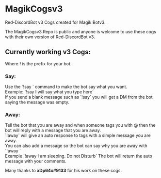 <h1>MagikCogsv3</h1>
Red-DiscordBot v3 Cogs created for Magik Botv3.

The MagikCogsv3 Repo is public and anyone is welcome to use these cogs with their own version of Red-DiscordBot v3.

<h2>Currently working v3 Cogs:</h2>

Where <b>!</b> is the prefix for your bot.

<h3><b>Say:</b><br></h3>
Use the `!say <text>` command to make the bot say what you want.<br>
Example: `!say I will say what you type here`<br>
If you send a blank message such as `!say` you will get a DM from the bot saying the message was empty.

<h3><b>Away:</b><br></h3>
Tell the bot that you are away and when someone tags you with @ then the bot will reply with a message that you are away.<br> 
`!away` will give an auto response to tags with a simple message you are away. <br>
You can also add a message so the bot can say why you are away with `!away <message>`<br>
Example `!away I am sleeping. Do not Disturb` The bot will return the auto message with your comments. <p>
  
  Many thanks to <b>xDp64x#9133</b> for his work on these cogs. 
  
  
